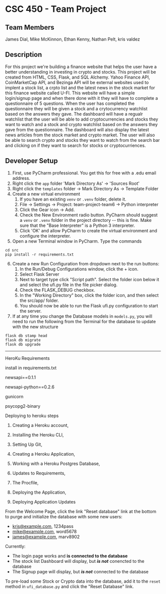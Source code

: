 # CSC 450 - Team Project
## Team Members
James Dial,
Mike McKinnon,
Ethan Kenny,
Nathan Pelt,
kris valdez


## Description
For this project we're building a finance website that helps the user have a better understanding in investing in crypto and stocks. This project will be created from HTML, CSS, Flask, and SQL Alchemy. Yahoo Finance API, CoinMarketCap API, and Bezinga API will be external websites used to implent a stock list, a crpto list and the latest news in the stock market for this finance website called U-FI. This website will have a simple login/signup page and when there done with it they will have to complete a questionnaire of 5 questions. When the user has completed the questionnaire they will be given a stock and a crytocurrency watchlist based on the answers they gave. The dashboard will have a regualr watchlist that the user will be able to add cryptocurrencies and stocks they want to watch and a stock and crypto watchlist based on the answers they gave from the questionnaire. The dashboard will also display the latest news articles from the stock market and crypto market. The user will also be able to search crypto and stocks they want to watch from the search bar and clicking on if they want to search for stocks or cryptocurriences. 


## Developer Setup
1. First, use PyCharm professional. You get this for free with a .edu email address.
2. Right click the `app` folder 'Mark Directory As' -> 'Sources Root'
3. Right click the `templates` folder -> Mark Directory As -> Template Folder
4. Create a new virtual environment
    1. If you have an existing `venv` or `.venv` folder, delete it.
    2. File -> Settings -> Project: team-project-team6 -> Python interpreter
    3. Click the Gear icon -> Add. 
    4. Check the New Environment radio button. PyCharm should suggest a `venv` or `.venv` folder in the project directory -- this is fine. Make sure that the "Base Interpreter" is a Python 3 interpreter.
    5. Click 'OK' and allow PyCharm to create the virtual environment and configure the interpreter.
5. Open a new Terminal window in PyCharm. Type the commands 
```
cd src
pip install -r requirements.txt
```
6. Create a new Run Configuration from dropdown next to the run buttons:
   1. In the Run/Debug Configurations window, click the + icon.
   2. Select Flask Server
   3. Next to target type click "Script path". Select the folder icon below it and select the ufi.py file in the file picker dialog.
   4. Check the FLASK_DEBUG checkbox.
   5. In the "Working Directory" box, click the folder icon, and then select the src/app/ folder.
   6. You should now be able to run the Flask ufi.py configuration to start the server.
7. If at any time you change the Database models in `models.py`, you will need to run the following from the Terminal for the database to update with the new structure
```
flask db stamp head
flask db migrate
flask db upgrade
```
----



HeroKu Requirements 

install in requirements.txt 

newsapi==0.1.1

newsapi-python==0.2.6

gunicorn

psycopg2-binary

Deploying to heroku steps 

1. Creating a Heroku account,

2. Installing the Heroku CLI,

3. Setting Up Git, 

4. Creating a Heroku Application, 

5. Working with a Heroku Postgres Database, 

6. Updates to Requirements, 

7. The Procfile,

8. Deploying the Application, 

9. Deploying Application Updates



From the Welcome Page, click the link "Reset database" link at the bottom to purge and initialize the database with some new users:

* kris@example.com, 1234pass
* mike@example.com, word5678
* james@example.com, marv8902

Currently:
* The login page works and **is connected to the database**
* The stock list Dashboard will display, but **_is not_** conencted to the database
* The Signup page will display, but _**is not**_ connected to the database

To pre-load some Stock or Crypto data into the database, add it to the `reset` method in `ufi_database.py` and click the "Reset Database" link.
